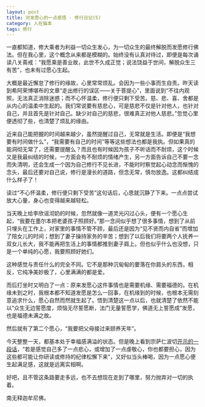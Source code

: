 ```yaml
---
layout: post
title: 对发愿心的一点感悟 - 修行日记(5)
category: 人在猫本
tags: 修行
---
```


一直都知道，修大乘者为利益一切众生发心，为一切众生的最终解脱而发愿修行佛法。但在我心里，这个概念从来都是模糊的。始终没有认真对待过，即便是每次诵读八关斋戒：“我愿乘是善业故，此世不久成正觉；说法饶益于世间，解脱众生三有苦”，也未有过愿心生起。

大概是最近懈怠了修行的缘故，心里常常烦乱。会因为一些小事而生自责。昨天读到希阿荣博堪布的文章“走出修行的误区——关于菩提心”，里面说到“不往内观照，无法真正消除迷惑；而不心怀温柔，修行便只剩下受苦。慈、悲、喜、舍都是从内心的温柔中生起的。我们常说要有慈悲心，可是慈悲不仅是针对他人，也针对自己，并且首先是针对自己。缺少对自己的慈悲，很难真正对他人慈悲。”忽觉心里便透彻了些，也清楚了烦乱的缘由。

近来自己能把握的时间越来越少，虽然提醒过自己，无常就是生活。即便是“我想要有时间做什么”，“我需要有自己的时间”等等这些想法也都是我执。但如果真的能洞彻无常了，还需要提醒么？而且也有时候因为孩子不听话而不耐烦，这个时候又是我最纠结的时候，一方面会有不耐烦的情绪产生，另一方面告诉自己不要一念而失清明，还会生成一个因为自己修行不见长进，不能时时察觉起心动念而惭愧的念头，最后还要对自己说，修行是漫长的道路，但念无常，慎勿放逸。这都纠结成什么样子了！

读过“不心怀温柔，修行便只剩下受苦”这句话后，心思就沉静了下来。一点点尝试放大心量，身心也变得越来越轻松。

当天晚上给李欣谣沏奶的时候，忽然就像一道灵光闪过心头，便有一个愿心生起，“我要在墨尔本把老婆孩子照顾好。”那一念间似乎想了很多事情，想到了从前只埋头在工作上，对家里的事情不管不顾，最后还是因为“见不贤而内自省”而增加了陪女儿的时间；想到了妻子操持家务的辛苦；想到了以后我们将要两个人抚养一双女儿长大，我不能再把生活上的事情都推到妻子肩上。但也似乎什么也没想，只是一个单纯的心愿，我要照顾好她们。

这种感觉与责任什么的完全不同。它不是那种沉甸甸的要落在你肩头的东西，相反，它纯净美妙极了，心里满满的都是爱。

而后打坐时又明白了一点：原来发愿心这件事情也是需要机缘、需要福德的。在机缘未到之时，我根本都不知道发愿是怎么一回事，在机缘到的时候，也根本无需刻意追求什么，愿心自然而然就生起了。悟到清楚这一点以后，也就清楚了依然不能以“众生无边誓愿度，烦恼无尽誓愿断，法门无量誓愿学，佛道无上誓愿成”发愿，也是福德未满之故。

然后就有了第二个愿心，“我要把父母接过来颐养天年”。

今天整整一天，都基本处于幸福感满溢的状态。但是晚上看到宗萨仁波切[开示的一段话](http://cdxcn.blog.163.com/blog/static/8572515201282325310350/)，“若是感觉自己多了一点悲心，或增加了一点虔敬心，你也都要担心，因为这些都可能让你研读或修持的纪律松懈下来”，又好似当头棒喝，因为一点愿心便生起满足感，这就是远离实相啊。

好吧，且不管这条路要走多远，也不去想现在走到了哪里，努力抛弃对一切的执着。

南无释迦牟尼佛。